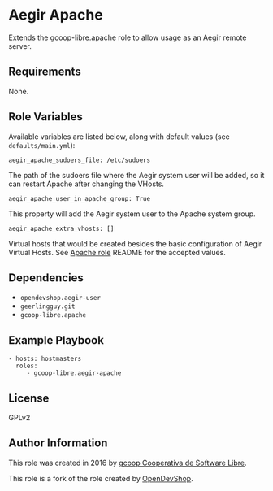 Aegir Apache
============

Extends the gcoop-libre.apache role to allow usage as an Aegir remote server.

Requirements
------------

None.

Role Variables
--------------

Available variables are listed below, along with default values (see `defaults/main.yml`):

    aegir_apache_sudoers_file: /etc/sudoers

The path of the sudoers file where the Aegir system user will be added, so it can restart Apache after changing the VHosts.

    aegir_apache_user_in_apache_group: True

This property will add the Aegir system user to the Apache system group.

    aegir_apache_extra_vhosts: []

Virtual hosts that would be created besides the basic configuration of Aegir Virtual Hosts. See [Apache role](https://github.com/gcoop-libre/ansible-role-apache) README for the accepted values.

Dependencies
------------

- `opendevshop.aegir-user`
- `geerlingguy.git`
- `gcoop-libre.apache`

Example Playbook
----------------

    - hosts: hostmasters
      roles:
         - gcoop-libre.aegir-apache

License
-------

GPLv2

Author Information
------------------

This role was created in 2016 by [gcoop Cooperativa de Software Libre](https://www.gcoop.coop).

This role is a fork of the role created by [OpenDevShop](https://github.com/opendevshop).
